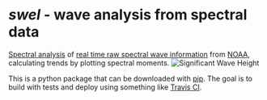 # _swel_ - wave analysis from spectral data

[Spectral analysis](https://upcommons.upc.edu/bitstream/handle/2099.1/6034/06.pdf?sequence=7) of [real time raw spectral wave information](https://www.ndbc.noaa.gov/data_spec.shtml) from [NOAA](https://www.ndbc.noaa.gov/), calculating trends by plotting spectral moments.
![Significant Wave Height](https://github.com/noah-de/surf-report/blob/master/SWH.png)

This is a python package that can be downloaded with [pip](https://pypi.org/project/swel/). The goal is to 
build with tests and deploy using something like [Travis CI](https://docs.travis-ci.com/user/deployment/pypi/).
